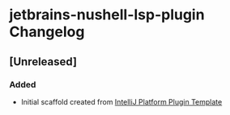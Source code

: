 <!-- Keep a Changelog guide -> https://keepachangelog.com -->

# jetbrains-nushell-lsp-plugin Changelog

## [Unreleased]
### Added
- Initial scaffold created from [IntelliJ Platform Plugin Template](https://github.com/JetBrains/intellij-platform-plugin-template)
